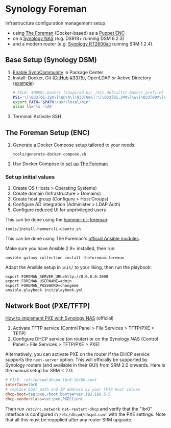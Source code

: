 Synology Foreman
================

Infrastructure configuration management setup

- using [The Foreman](https://theforeman.org/) (Docker-based) as a
  [Puppet ENC](https://puppet.com/docs/puppet/7.1/nodes_external.html)
- on a [Synology NAS](https://www.synology.com/en-global/products/series/home) (e.g. DS918+ running DSM 6.2.3)
- and a modern router (e.g. [Synology RT2600ac](https://www.synology.com/en-global/products/RT2600ac) running SRM 1.2.4).

Base Setup (Synology DSM)
-------------------------

1. [Enable SynoCommunity](https://synocommunity.com/) in Package Center
1. Install: Docker, Git ([GitHub #3375](https://github.com/SynoCommunity/spksrc/issues/3375#issuecomment-407526024)),
   OpenLDAP _or_ Active Directory ([example](https://blog.cubieserver.de/2018/synology-nas-samba-nfs-and-kerberos-with-freeipa-ldap/))
   ```bash
   # FILE: $HOME/.bashrc (inspired by: /etc.defaults/.bashrc_profile)
   PS1='\[\033[01;32m\]\u@\h\[\033[0m\]:\[\033[01;34m\]\w\[\033[00m\]\$ '
   export PATH="$PATH:/usr/local/bin"
   alias ll='ls -lAF'
   ```
1. Terminal: Activate SSH

The Foreman Setup (ENC)
-----------------------

1. Generate a Docker Compose setup tailored to your needs:
   ```console
   tools/generate-docker-compose.sh
   ```
1. Use Docker Compose to [set up The Foreman](
   https://github.com/theforeman/foreman/blob/develop/developer_docs/containers.asciidoc)

### Set up initial values

1. Create OS (Hosts > Operating Systems)
1. Create domain (Infrastructure > Domains)
1. Create host group (Configure > Host Groups)
1. Configure AD integration (Administer > LDAP Auth)
1. Configure reduced UI for unprivileged users

This can be done using the [hammer-cli-foreman](https://github.com/theforeman/hammer-cli-foreman):

```console
tools/install-hammercli-ubuntu.sh
```

This can be done using The Foreman's [official Ansible modules](
https://theforeman.org/plugins/foreman-ansible-modules/).

Make sure you have Ansible 2.9+ installed, then run:

```console
ansible-galaxy collection install theforeman.foreman
```

Adapt the Ansible setup in `init/` to your liking, then run the playbook:

```console
export FOREMAN_SERVER_URL=http://0.0.0.0:3000
export FOREMAN_USERNAME=admin
export FOREMAN_PASSWORD=changeme
ansible-playbook init/playbook.yml
```

Network Boot (PXE/TFTP)
-----------------------

[How to implement PXE with Synology NAS](https://www.synology.com/en-global/knowledgebase/DSM/tutorial/General/How_to_implement_PXE_with_Synology_NAS) (official)

1. Activate TFTP service (Control Panel > File Services > TFTP/PXE > TFTP)
1. Configure DHCP service (on router) or on the Synology NAS (Control Panel > File Services > TFTP/PXE > PXE)

Alternatively, you can activate PXE on the router if the DHCP service supports
the `next-server` option. This will officially be supported by Synology routers
(and available in their GUI) from SRM 2.0 onwards. Here is the manual setup for
SRM < 2.0:

```ini
# FILE: /etc/dhcpd/dhcpd-lbr0-lbr00.conf
interface=lbr0
# replace boot path and IP address by your TFTP host values
dhcp-boot=tag:pxe,/boot,bootserver,192.168.5.5
dhcp-vendorclass=set:pxe,PXEClient
```

Then run `/etc/rc.network nat-restart-dhcp` and verify that the "lbr0"
interface is configured in `/etc/dhcpd/dhcpd.conf` with the PXE settings.
Note that all this must be reapplied after any router SRM upgrade.
